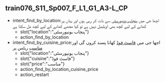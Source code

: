 ## train076_S11_Sp007_F_L1_G1_A3-L_CP
* intent_find_by_location:اچھا جی میں [پنجاب یونیورسٹی](location) سے بات کر رہی ہوں اور یہاں پر کھانے کے لیے کچھ بھی اویلیبل نہیں ہے تو کیا مجھے کھانے کے لیے کچھ مل سکتا ہے
	- slot{"location":"پنجاب یونیورسٹی"}
	- action_find_by_location
* intent_find_by_cuisine_price:اچھا جی میں [فاسٹ فوڈ](cuisine) کھانا پسند کروں گی اور [مناسب](price) ریٹس پر
	- slot{"location":"پنجاب یونیورسٹی"}
	- slot{"cuisine":"فاسٹ فوڈ"}
	- slot{"price":"مناسب"}
	- action_find_by_location_cuisine_price
	- action_restart